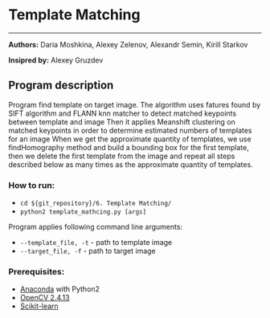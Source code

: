 # Template Matching
___
**Authors:** Daria Moshkina, Alexey Zelenov, Alexandr Semin, Kirill Starkov

**Insipred by:** Alexey Gruzdev

## Program description
Program find template on target image.
The algorithm uses fatures found by SIFT algorithm and FLANN knn matcher to detect matched keypoints between template and image
Then it applies Meanshift clustering on matched keypoints in order to determine estimated numbers of templates for an image
When we get the approximate quantity of templates, we use findHomography method and build a bounding box for the first template, then we delete the first template from the image and repeat all steps described below as many times as the approximate quantity of templates.


### How to run:
* `cd ${git_repository}/6. Template Matching/`
* `python2 template_mathcing.py [args]`

Program applies following command line arguments:
* `--template_file, -t` - path to template image
* `--target_file, -f` - path to target image

### Prerequisites:
* [Anaconda]( https://www.continuum.io/downloads) with Python2
* [OpenCV 2.4.13](https://github.com/opencv/opencv/tree/2.4.13)
* [Scikit-learn](http://scikit-learn.org)
